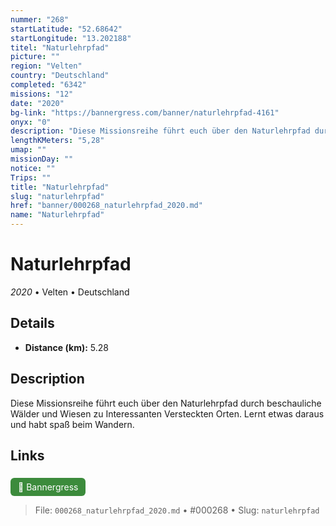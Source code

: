 ```yaml
---
nummer: "268"
startLatitude: "52.68642"
startLongitude: "13.202188"
titel: "Naturlehrpfad"
picture: ""
region: "Velten"
country: "Deutschland"
completed: "6342"
missions: "12"
date: "2020"
bg-link: "https://bannergress.com/banner/naturlehrpfad-4161"
onyx: "0"
description: "Diese Missionsreihe führt euch über den Naturlehrpfad durch beschauliche Wälder und Wiesen zu Interessanten Versteckten Orten.\nLernt etwas daraus und habt spaß beim Wandern."
lengthKMeters: "5,28"
umap: ""
missionDay: ""
notice: ""
Trips: ""
title: "Naturlehrpfad"
slug: "naturlehrpfad"
href: "banner/000268_naturlehrpfad_2020.md"
name: "Naturlehrpfad"
---
```

# Naturlehrpfad

*2020* • Velten • Deutschland





## Details
- **Distance (km):** 5.28






## Description
Diese Missionsreihe führt euch über den Naturlehrpfad durch beschauliche Wälder und Wiesen zu Interessanten Versteckten Orten.
Lernt etwas daraus und habt spaß beim Wandern.



## Links
<a href="https://bannergress.com/banner/naturlehrpfad-4161" style="display:inline-block;margin:6px 8px 0 0;padding:6px 12px;background:#3c8b3c;color:#fff;text-decoration:none;border-radius:6px;">🔗 Bannergress</a>




> File: `000268_naturlehrpfad_2020.md` • #000268 • Slug: `naturlehrpfad`
